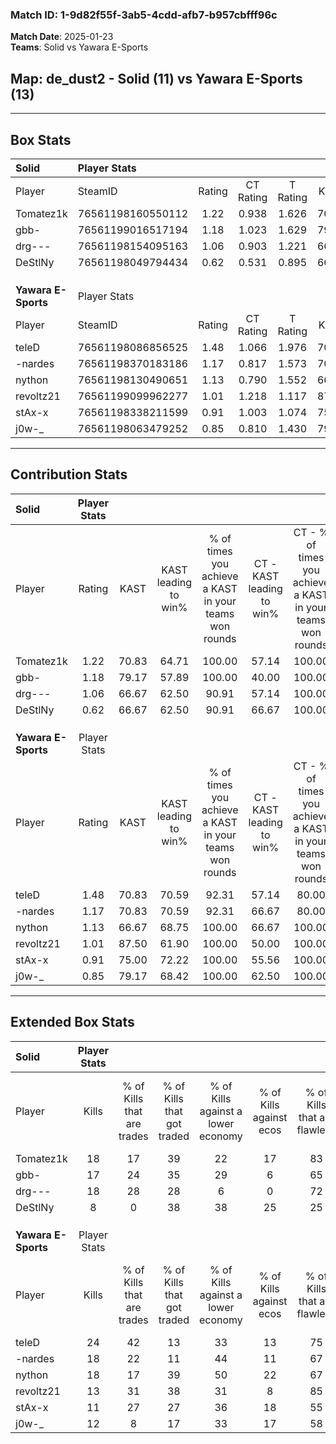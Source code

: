 ### Match ID: 1-9d82f55f-3ab5-4cdd-afb7-b957cbfff96c  
**Match Date**: 2025-01-23  
**Teams**: Solid vs Yawara E-Sports  

## **Map**: de_dust2 - Solid (11) vs Yawara E-Sports (13)  
---  

## Box Stats  

| **Solid**           | Player Stats      |        |           |          |       |      |       |         |        |      |     |
| :- | :- | :-: | :-: | :-: | :-: | :-: | :-: | :-: | :-: | :-: | :-: |
| Player              | SteamID           | Rating | CT Rating | T Rating | KAST  | ADR  | Kills | Assists | Deaths | K/D  | HS% |
| Tomatez1k           | 76561198160550112 |  1.22  |   0.938   |  1.626   | 70.83 | 99.7 |  18   |    6    |   16   | 1.13 | 72  |
| gbb-                | 76561199016517194 |  1.18  |   1.023   |  1.629   | 79.17 | 82.9 |  17   |    5    |   16   | 1.06 | 58  |
| drg---              | 76561198154095163 |  1.06  |   0.903   |  1.221   | 66.67 | 52.6 |  18   |    2    |   14   | 1.29 | 72  |
| DeStlNy             | 76561198049794434 |  0.62  |   0.531   |  0.895   | 66.67 | 45.3 |   8   |    5    |   17   | 0.47 | 50  |
|                     |                   |        |           |          |       |      |       |         |        |      |     |
|                     |                   |        |           |          |       |      |       |         |        |      |     |
|                     |                   |        |           |          |       |      |       |         |        |      |     |
| **Yawara E-Sports** | Player Stats      |        |           |          |       |      |       |         |        |      |     |
| Player              | SteamID           | Rating | CT Rating | T Rating | KAST  | ADR  | Kills | Assists | Deaths | K/D  | HS% |
| teleD               | 76561198086856525 |  1.48  |   1.066   |  1.976   | 70.83 | 92.9 |  24   |    6    |   13   | 1.85 | 45  |
| -nardes             | 76561198370183186 |  1.17  |   0.817   |  1.573   | 70.83 | 71.2 |  18   |    7    |   14   | 1.29 | 22  |
| nython              | 76561198130490651 |  1.13  |   0.790   |  1.552   | 66.67 | 78.5 |  18   |    3    |   15   | 1.20 | 61  |
| revoltz21           | 76561199099962277 |  1.01  |   1.218   |  1.117   | 87.50 | 52.6 |  13   |    2    |   15   | 0.87 | 46  |
| stAx-x              | 76561198338211599 |  0.91  |   1.003   |  1.074   | 75.00 | 73.8 |  11   |   10    |   17   | 0.65 | 72  |
| j0w-_               | 76561198063479252 |  0.85  |   0.810   |  1.430   | 79.17 | 59.9 |  12   |    8    |   20   | 0.60 | 75  |
---  

## Contribution Stats  

| **Solid**           | Player Stats |       |                      |                                                        |                           |                                                             |                          |                                                            |
| :- | :-: | :-: | :-: | :-: | :-: | :-: | :-: | :-: |
| Player              |    Rating    | KAST  | KAST leading to win% | % of times you achieve a KAST in your teams won rounds | CT - KAST leading to win% | CT - % of times you achieve a KAST in your teams won rounds | T - KAST leading to win% | T - % of times you achieve a KAST in your teams won rounds |
| Tomatez1k           |     1.22     | 70.83 |        64.71         |                         100.00                         |           57.14           |                           100.00                            |          70.00           |                           100.00                           |
| gbb-                |     1.18     | 79.17 |        57.89         |                         100.00                         |           40.00           |                           100.00                            |          77.78           |                           100.00                           |
| drg---              |     1.06     | 66.67 |        62.50         |                         90.91                          |           57.14           |                           100.00                            |          66.67           |                           85.71                            |
| DeStlNy             |     0.62     | 66.67 |        62.50         |                         90.91                          |           66.67           |                           100.00                            |          60.00           |                           85.71                            |
|                     |              |       |                      |                                                        |                           |                                                             |                          |                                                            |
|                     |              |       |                      |                                                        |                           |                                                             |                          |                                                            |
|                     |              |       |                      |                                                        |                           |                                                             |                          |                                                            |
| **Yawara E-Sports** | Player Stats |       |                      |                                                        |                           |                                                             |                          |                                                            |
| Player              |    Rating    | KAST  | KAST leading to win% | % of times you achieve a KAST in your teams won rounds | CT - KAST leading to win% | CT - % of times you achieve a KAST in your teams won rounds | T - KAST leading to win% | T - % of times you achieve a KAST in your teams won rounds |
| teleD               |     1.48     | 70.83 |        70.59         |                         92.31                          |           57.14           |                            80.00                            |          80.00           |                           100.00                           |
| -nardes             |     1.17     | 70.83 |        70.59         |                         92.31                          |           66.67           |                            80.00                            |          72.73           |                           100.00                           |
| nython              |     1.13     | 66.67 |        68.75         |                         100.00                         |           66.67           |                           100.00                            |          70.00           |                           100.00                           |
| revoltz21           |     1.01     | 87.50 |        61.90         |                         100.00                         |           50.00           |                           100.00                            |          72.73           |                           100.00                           |
| stAx-x              |     0.91     | 75.00 |        72.22         |                         100.00                         |           55.56           |                           100.00                            |          88.89           |                           100.00                           |
| j0w-_               |     0.85     | 79.17 |        68.42         |                         100.00                         |           62.50           |                           100.00                            |          72.73           |                           100.00                           |
---  

## Extended Box Stats  

| **Solid**           | Player Stats |                            |                            |                                    |                         |                              |                                 |        |                             |                                     |                          |                               |                            |
| :- | :-: | :-: | :-: | :-: | :-: | :-: | :-: | :-: | :-: | :-: | :-: | :-: | :-: |
| Player              |    Kills     | % of Kills that are trades | % of Kills that got traded | % of Kills against a lower economy | % of Kills against ecos | % of Kills that are flawless | % of Kills that are close duels | Deaths | % of Deaths that get traded | % of Deaths against a lower economy | % of Deaths against ecos | % of Deaths that are flawless | % of Deaths that are close |
| Tomatez1k           |      18      |             17             |             39             |                 22                 |           17            |              83              |                0                |   16   |             19              |                 19                  |            6             |              63               |             6              |
| gbb-                |      17      |             24             |             35             |                 29                 |            6            |              65              |                6                |   16   |             38              |                 13                  |            0             |              56               |             0              |
| drg---              |      18      |             28             |             28             |                 6                  |            0            |              72              |               11                |   14   |              0              |                 14                  |            0             |              86               |             0              |
| DeStlNy             |      8       |             0              |             38             |                 38                 |           25            |              25              |               25                |   17   |             24              |                 12                  |            0             |              65               |             0              |
|                     |              |                            |                            |                                    |                         |                              |                                 |        |                             |                                     |                          |                               |                            |
|                     |              |                            |                            |                                    |                         |                              |                                 |        |                             |                                     |                          |                               |                            |
|                     |              |                            |                            |                                    |                         |                              |                                 |        |                             |                                     |                          |                               |                            |
| **Yawara E-Sports** | Player Stats |                            |                            |                                    |                         |                              |                                 |        |                             |                                     |                          |                               |                            |
| Player              |    Kills     | % of Kills that are trades | % of Kills that got traded | % of Kills against a lower economy | % of Kills against ecos | % of Kills that are flawless | % of Kills that are close duels | Deaths | % of Deaths that get traded | % of Deaths against a lower economy | % of Deaths against ecos | % of Deaths that are flawless | % of Deaths that are close |
| teleD               |      24      |             42             |             13             |                 33                 |           13            |              75              |                0                |   13   |             15              |                  8                  |            8             |              62               |             15             |
| -nardes             |      18      |             22             |             11             |                 44                 |           11            |              67              |                0                |   14   |              7              |                  7                  |            7             |              86               |             0              |
| nython              |      18      |             17             |             39             |                 50                 |           22            |              67              |                6                |   15   |             13              |                 20                  |            7             |              80               |             0              |
| revoltz21           |      13      |             31             |             38             |                 31                 |            8            |              85              |                8                |   15   |             47              |                 13                  |            0             |              67               |             7              |
| stAx-x              |      11      |             27             |             27             |                 36                 |           18            |              55              |                0                |   17   |             35              |                 12                  |            6             |              59               |             6              |
| j0w-_               |      12      |             8              |             17             |                 33                 |           17            |              58              |                0                |   20   |             60              |                 15                  |            0             |              65               |             10             |
